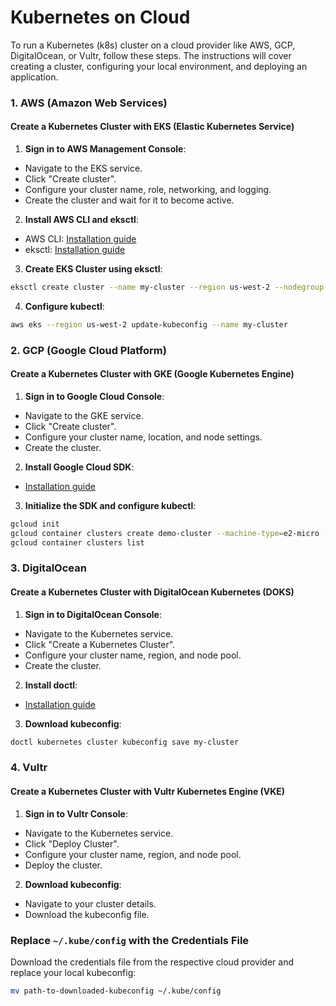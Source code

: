 # Kubernetes on Cloud

To run a Kubernetes (k8s) cluster on a cloud provider like AWS, GCP, DigitalOcean, or Vultr, follow these steps. The instructions will cover creating a cluster, configuring your local environment, and deploying an application.

### 1. **AWS (Amazon Web Services)**

#### Create a Kubernetes Cluster with EKS (Elastic Kubernetes Service)
1. **Sign in to AWS Management Console**:
- Navigate to the EKS service.
- Click "Create cluster".
- Configure your cluster name, role, networking, and logging.
- Create the cluster and wait for it to become active.

2. **Install AWS CLI and eksctl**:
- AWS CLI: [Installation guide](https://docs.aws.amazon.com/cli/latest/userguide/install-cliv2.html)
- eksctl: [Installation guide](https://docs.aws.amazon.com/eks/latest/userguide/eksctl.html)

3. **Create EKS Cluster using eksctl**:
```sh
eksctl create cluster --name my-cluster --region us-west-2 --nodegroup-name my-nodes --node-type t2.micro --nodes 3
```

4. **Configure kubectl**:
```sh
aws eks --region us-west-2 update-kubeconfig --name my-cluster
```

### 2. **GCP (Google Cloud Platform)**

#### Create a Kubernetes Cluster with GKE (Google Kubernetes Engine)
1. **Sign in to Google Cloud Console**:
- Navigate to the GKE service.
- Click "Create cluster".
- Configure your cluster name, location, and node settings.
- Create the cluster.

2. **Install Google Cloud SDK**:
- [Installation guide](https://cloud.google.com/sdk/docs/install)

3. **Initialize the SDK and configure kubectl**:
```sh
gcloud init
gcloud container clusters create demo-cluster --machine-type=e2-micro --zone=asia-south2-a --num-nodes=3
gcloud container clusters list
```

### 3. **DigitalOcean**

#### Create a Kubernetes Cluster with DigitalOcean Kubernetes (DOKS)
1. **Sign in to DigitalOcean Console**:
- Navigate to the Kubernetes service.
- Click "Create a Kubernetes Cluster".
- Configure your cluster name, region, and node pool.
- Create the cluster.

2. **Install doctl**:
- [Installation guide](https://docs.digitalocean.com/reference/doctl/how-to/install/)

3. **Download kubeconfig**:
```sh
doctl kubernetes cluster kubeconfig save my-cluster
```

### 4. **Vultr**

#### Create a Kubernetes Cluster with Vultr Kubernetes Engine (VKE)
1. **Sign in to Vultr Console**:
- Navigate to the Kubernetes service.
- Click "Deploy Cluster".
- Configure your cluster name, region, and node pool.
- Deploy the cluster.

2. **Download kubeconfig**:
- Navigate to your cluster details.
- Download the kubeconfig file.

### Replace `~/.kube/config` with the Credentials File
Download the credentials file from the respective cloud provider and replace your local kubeconfig:
```sh
mv path-to-downloaded-kubeconfig ~/.kube/config
```
